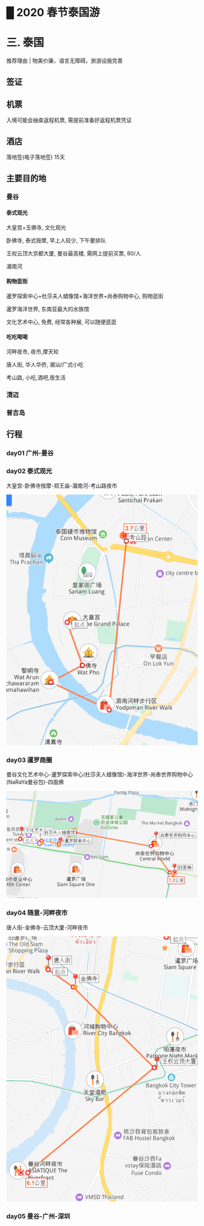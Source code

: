 # █ 2020 春节泰国游

# 三. 泰国

推荐理由 | 物美价廉，语言无障碍，旅游设施完善

## 签证

## 机票

入境可能会抽查返程机票, 需提前准备好返程机票凭证

## 酒店

落地签(电子落地签) 15天

## 主要目的地

### 曼谷

#### 泰式观光

大皇宫+玉佛寺, 文化观光

卧佛寺, 泰式按摩, 早上人较少, 下午要排队

王权云顶大京都大厦, 曼谷最高楼, 需网上提前买票, 80/人



湄南河

#### 购物逛街

暹罗探索中心+杜莎夫人蜡像馆+海洋世界+尚泰购物中心, 购物逛街

暹罗海洋世界, 东南亚最大的水族馆

文化艺术中心, 免费, 经常各种展, 可以随便逛逛



#### 吃吃喝喝

河畔夜市, 夜市,摩天轮

唐人街, 华人华侨, 潮汕/广式小吃

考山路, 小吃,酒吧,夜生活

### 清迈

### 普吉岛

## 行程

### day01 广州-曼谷

### day02 泰式观光

大皇宫-卧佛寺按摩-郑王庙-湄南河-考山路夜市

![image-20200121225019421](2020.1.春节游.assets/image-20200121225019421.png)

### day03 暹罗商圈

曼谷文化艺术中心-暹罗探索中心(杜莎夫人蜡像馆)-海洋世界-尚泰世界购物中心(NaRaYa曼谷包)-四面佛

![image-20200121225652283](2020.1.春节游.assets/image-20200121225652283.png)

### day04 随意-河畔夜市

唐人街-金佛寺-云顶大厦-河畔夜市

![image-20200121225950064](2020.1.春节游.assets/image-20200121225950064.png)

### day05 曼谷-广州-深圳